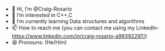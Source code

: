 - 👋 Hi, I’m @Craig-Rosario
- 👀 I’m interested in C++,C
- 🌱 I’m currently learning Data structures and algorithms
- 📫 How to reach me (you can contact me using my LinkedIn-https://www.linkedin.com/in/craig-rosario-a99392297/)
- 😄 Pronouns: (He/Him)

<!---
Craig-Rosario/Craig-Rosario is a ✨ special ✨ repository because its `README.md` (this file) appears on your GitHub profile.
You can click the Preview link to take a look at your changes.
--->
